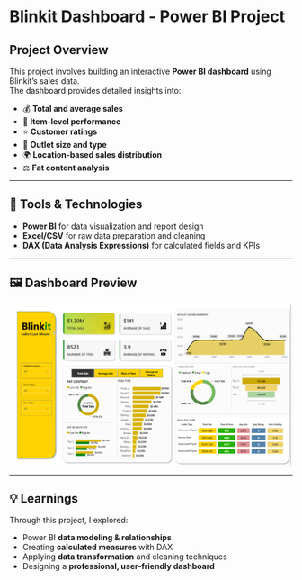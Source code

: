 # Blinkit Dashboard - Power BI Project  

## Project Overview  

This project involves building an interactive **Power BI dashboard** using Blinkit’s sales data.  
The dashboard provides detailed insights into:  

- 💰 **Total and average sales**  
- 🛒 **Item-level performance**  
- ⭐ **Customer ratings**  
- 🏬 **Outlet size and type**  
- 🌍 **Location-based sales distribution**  
- ⚖️ **Fat content analysis**  

---

## 🧰 Tools & Technologies  

- **Power BI** for data visualization and report design  
- **Excel/CSV** for raw data preparation and cleaning  
- **DAX (Data Analysis Expressions)** for calculated fields and KPIs
  
---

## 🖼️ Dashboard Preview  

![Blinkit Dashboard](https://github.com/Sahilk770/Blinkit_Dashboard_Power_Bi_Project/blob/fbe727b8983ce26e5d7befc0d390242feccb4958/Screenshot/Screenshot%202025-10-29%20125945.png)

---

## 💡 Learnings  

Through this project, I explored:  
- Power BI **data modeling & relationships**  
- Creating **calculated measures** with DAX  
- Applying **data transformation** and cleaning techniques  
- Designing a **professional, user-friendly dashboard**  
